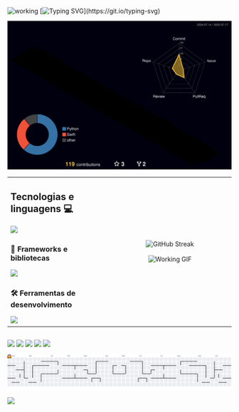 <img height="50" title="working" src="https://media4.giphy.com/media/PVQFYx3fRdkKDHhis6/giphy.gif"> [![Typing SVG](https://readme-typing-svg.herokuapp.com?font=Fira+code&pause=1000&color=00F732&multiline=true&width=750&height=55&lines=Ol%C3%A1%2C+eu+sou+dev+full+stack%2C+sej%C3%A1+bem+vindo+ao+meu+perfil.;Sempre+me+desafiando+e+aprendendo+algo+novo.)](https://git.io/typing-svg)

![Status](./profile-3d-contrib/profile-night-rainbow.svg)

  
<table width="100%" style="border-collapse: collapse;">
 <tr>
  <td width="45%" valign="top">
    <h2>Tecnologias e linguagens 💻</h2>
    <a href="https://skillicons.dev">
      <img src="https://skillicons.dev/icons?i=html,css,js,cs,php,docker"/>
    </a>
    <h3>🚀 Frameworks e bibliotecas</h3>
    <a href="https://skillicons.dev">
      <img src="https://skillicons.dev/icons?i=react,nodejs,laravel,dotnet,mysql,postgres"/>
    </a>
    <h3>🛠️ Ferramentas de desenvolvimento</h3>
    <a href="https://skillicons.dev">
      <img src="https://skillicons.dev/icons?i=git,github,rider,vscode,phpstorm,postman"/>
    </a>
  </td>
  <td width="55%" valign="middle" align="center">
    <img src="http://github-readme-streak-stats.herokuapp.com?user=Jhoneshark&theme=dark&hide_border=true&date_format=j%20M%5B%20Y%5D" alt="GitHub Streak">
    <br><br>
    <img height="150" src="https://c.tenor.com/y6HKvDu42NkAAAAi/technologist-desktop.gif" alt="Working GIF">
  </td>
 </tr>
</table>
  
  ##
  
  <div> 

  <a href = "mailto:jhoneshark@protonmail.com"><img src="https://img.shields.io/badge/ProtonMail-8B89CC?style=for-the-badge&logo=protonmail&logoColor=white" target="_blank"></a>
  <a href="https://www.linkedin.com/in/jhonesmichael/" target="_blank"><img src="https://img.shields.io/badge/-LinkedIn-%230077B5?style=for-the-badge&logo=linkedin&logoColor=white" target="_blank"></a> 
    <a href="https://open.spotify.com/playlist/7EbdsAZeYjzz52ciont5oJ?si=d656c4ef396a40c3" target="_blank"><img src="https://img.shields.io/badge/Spotify-1ED760?&style=for-the-badge&logo=spotify&logoColor=white" target="_blank"></a>
    <a href="https://www.binance.com/pt-BR/price/BITCOIN" target="_blank"><img src="https://img.shields.io/badge/Bitcoin-000000?style=for-the-badge&logo=bitcoin&logoColor=white" target="_blank"></a>
    <a href="https://steamcommunity.com/id/jhoneshark" target="_blank"><img src="https://img.shields.io/badge/Steam-000000?style=for-the-badge&logo=steam&logoColor=white" target="_blank"></a>
     
 </div>

 <picture>
  <source media="(prefers-color-scheme: dark)" srcset="https://raw.githubusercontent.com/jhoneshark/jhoneshark/output/pacman-contribution-graph-dark.svg">
  <source media="(prefers-color-scheme: light)" srcset="https://raw.githubusercontent.com/jhoneshark/jhoneshark/output/pacman-contribution-graph.svg">
  <img alt="pacman contribution graph" src="https://raw.githubusercontent.com/jhoneshark/jhoneshark/output/pacman-contribution-graph.svg">
</picture>
  

  
  ![](https://komarev.com/ghpvc/?username=jhoneshark&color=grey)
  
  
